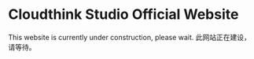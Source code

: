 # Cloudthink Studio Official Website
This website is currently under construction, please wait.
此网站正在建设，请等待。
